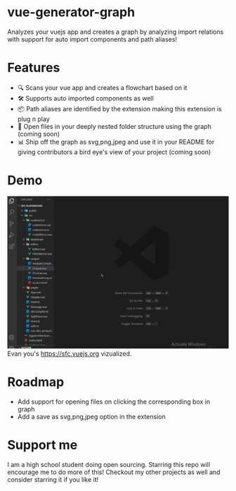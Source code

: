 # vue-generator-graph
Analyzes your vuejs app and creates a graph by analyzing import relations with support for auto import components and path aliases! 
<br/>

# Features
- 🔍 Scans your vue app and creates a flowchart based on it
- 🛠 Supports auto imported components as well
- 📦 Path aliases are identified by the extension making this extension is plug n play
- 📁 Open files in your deeply nested folder structure using the graph (coming soon)
- 📊 Ship off the graph as svg,png,jpeg and use it in your README for giving contributors a bird eye's view of your project (coming soon)

# Demo
![Feature](https://github.com/Borrus-sudo/vue-generator-graph/blob/master/gifs/Example1.gif)
Evan you's https://sfc.vuejs.org vizualized.

# Roadmap 
- Add support for opening files on clicking the corresponding box in graph
- Add a save as svg,png,jpeg option in the extension

# Support me
 I am a high school student doing open sourcing. Starring this repo will encourage me to do more of this! Checkout my other projects as well and consider starring it if you like it!
